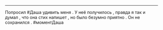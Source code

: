 ___

Попросил #Даша удивить меня .
У неё получилось , правда я так и думал , что она стих напишет , но было безумно приятно .
Он не сохранился . #моментДаша 